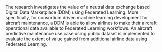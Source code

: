The research investigates the value of a neutral data exchange based Digital Data Marketplace (DDM) using Federated Learning. More specifically, for consortium driven machine learning development for aircraft maintenance, a DDM is able to allow airlines to make their aircraft operational data available to Federated Learning workflows. An aircraft predictive maintenance use case using public dataset is implemented to evaluate the extent of value gained from additional airline data using Federated Learning.